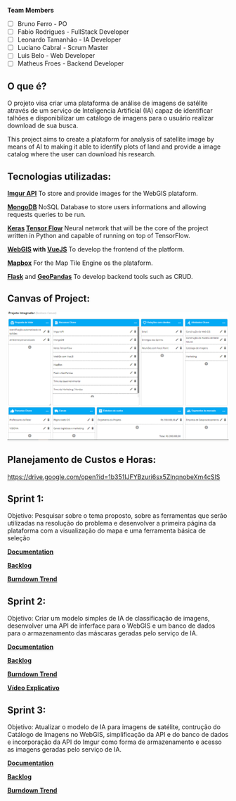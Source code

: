 **Team Members**

- [ ] Bruno Ferro - PO
- [ ] Fabio Rodrigues - FullStack Developer
- [ ] Leonardo Tamanhão - IA Developer
- [ ] Luciano Cabral - Scrum Master
- [ ] Luis Belo - Web Developer
- [ ] Matheus Froes - Backend Developer

## O que é?

O projeto visa criar uma plataforma de análise de imagens de satélite através de
um serviço de Inteligencia Artificial (IA) capaz de identificar talhões e disponibilizar
um catálogo de imagens para o usuário realizar download de sua busca.

This project aims to create a plataform for analysis of satellite image by means of AI to
making it able to identify plots of land and provide a image catalog where the user can download
his research.

## Tecnologias utilizadas:

**[Imgur API](https://apidocs.imgur.com/?version=latest)** To store and provide images
for the WebGIS plataform.

**[MongoDB](https://docs.mongodb.com/manual//)** NoSQL Database to store users informations and
allowing requests queries to be run.

**[Keras](https://keras.io/) [Tensor Flow](https://www.tensorflow.org/)** Neural network
that will be the core of the project written in Python and capable of running on top of
TensorFlow.

**[WebGIS](http://www.webgis.com/) with [VueJS](https://vuejs.org/)** To develop the frontend 
of the platform.

**[Mapbox](https://www.mapbox.com/)** For the Map Tile Engine os the plataform.

**[Flask](https://palletsprojects.com/p/flask/)** and
**[GeoPandas](https://geopandas.org/)** To develop backend tools such as CRUD.

## Canvas of Project:

![Screenshot](Canvas.PNG)

## Planejamento de Custos e Horas:

https://drive.google.com/open?id=1b351IJFYBzuri6sx5ZlnqnobeXm4cSlS

## Sprint 1:

Objetivo: Pesquisar sobre o tema proposto, sobre as ferramentas que serão utilizadas na resolução do problema e 
desenvolver a primeira página da plataforma com a visualização do mapa e uma ferramenta básica de seleção

**[Documentation](https://gitlab.com/projeto-integrador-fatec/documentation/-/tree/Sprint_1)** 

**[Backlog](https://dev.azure.com/lucianocruz01/Projeto%20Integrador/_sprints/backlog/Projeto%20Integrador%20Team/Projeto%20Integrador/Sprint%201)** 

**[Burndown Trend](https://dev.azure.com/lucianocruz01/Projeto%20Integrador/_sprints/analytics/Projeto%20Integrador%20Team/Projeto%20Integrador/Sprint%201)** 


## Sprint 2:

Objetivo: Criar um modelo simples de IA de classificação de imagens, desenvolver uma API de inferface para o 
WebGIS e um banco de dados para o armazenamento das máscaras geradas pelo serviço de IA.

**[Documentation](https://gitlab.com/projeto-integrador-fatec/documentation/-/tree/Sprint_2)** 

**[Backlog](https://dev.azure.com/lucianocruz01/Projeto%20Integrador/_sprints/backlog/Projeto%20Integrador%20Team/Projeto%20Integrador/Sprint%202)** 

**[Burndown Trend](https://dev.azure.com/lucianocruz01/Projeto%20Integrador/_sprints/analytics/Projeto%20Integrador%20Team/Projeto%20Integrador/Sprint%202)** 

**[Vídeo Explicativo](https://drive.google.com/file/d/1PdccgYjTxWIP8tYIAMJokku05IiwubY8/view)**

## Sprint 3:

Objetivo: Atualizar o modelo de IA para imagens de satélite, contrução do Catálogo de Imagens no WebGIS, simplificação da API e do banco de dados
e incorporação da API do Imgur como forma de armazenamento e acesso as imagens geradas pelo serviço de IA.

**[Documentation](https://gitlab.com/projeto-integrador-fatec/documentation/-/tree/Sprint_3)** 

**[Backlog](https://dev.azure.com/lucianocruz01/Projeto%20Integrador/_sprints/backlog/Projeto%20Integrador%20Team/Projeto%20Integrador/Sprint%203)** 

**[Burndown Trend](https://dev.azure.com/lucianocruz01/Projeto%20Integrador/_sprints/analytics/Projeto%20Integrador%20Team/Projeto%20Integrador/Sprint%203)** 
